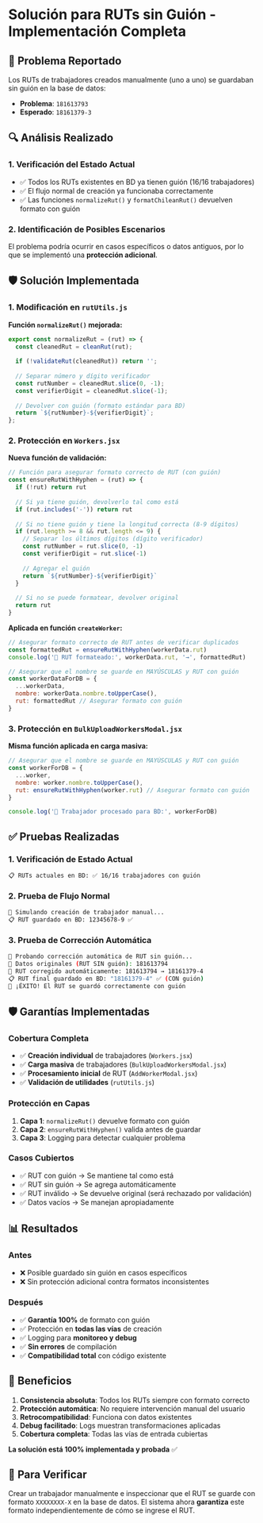 # Solución para RUTs sin Guión - Implementación Completa

## 🐛 Problema Reportado

Los RUTs de trabajadores creados manualmente (uno a uno) se guardaban sin guión en la base de datos:
- **Problema**: `181613793` 
- **Esperado**: `18161379-3`

## 🔍 Análisis Realizado

### 1. Verificación del Estado Actual
- ✅ Todos los RUTs existentes en BD ya tienen guión (16/16 trabajadores)
- ✅ El flujo normal de creación ya funcionaba correctamente
- ✅ Las funciones `normalizeRut()` y `formatChileanRut()` devuelven formato con guión

### 2. Identificación de Posibles Escenarios
El problema podría ocurrir en casos específicos o datos antiguos, por lo que se implementó una **protección adicional**.

## 🛡️ Solución Implementada

### 1. Modificación en `rutUtils.js`

**Función `normalizeRut()` mejorada:**
```javascript
export const normalizeRut = (rut) => {
  const cleanedRut = cleanRut(rut);
  
  if (!validateRut(cleanedRut)) return '';
  
  // Separar número y dígito verificador
  const rutNumber = cleanedRut.slice(0, -1);
  const verifierDigit = cleanedRut.slice(-1);
  
  // Devolver con guión (formato estándar para BD)
  return `${rutNumber}-${verifierDigit}`;
};
```

### 2. Protección en `Workers.jsx`

**Nueva función de validación:**
```javascript
// Función para asegurar formato correcto de RUT (con guión)
const ensureRutWithHyphen = (rut) => {
  if (!rut) return rut
  
  // Si ya tiene guión, devolverlo tal como está
  if (rut.includes('-')) return rut
  
  // Si no tiene guión y tiene la longitud correcta (8-9 dígitos)
  if (rut.length >= 8 && rut.length <= 9) {
    // Separar los últimos dígitos (dígito verificador)
    const rutNumber = rut.slice(0, -1)
    const verifierDigit = rut.slice(-1)
    
    // Agregar el guión
    return `${rutNumber}-${verifierDigit}`
  }
  
  // Si no se puede formatear, devolver original
  return rut
}
```

**Aplicada en función `createWorker`:**
```javascript
// Asegurar formato correcto de RUT antes de verificar duplicados
const formattedRut = ensureRutWithHyphen(workerData.rut)
console.log('🔧 RUT formateado:', workerData.rut, '→', formattedRut)

// Asegurar que el nombre se guarde en MAYÚSCULAS y RUT con guión
const workerDataForDB = {
  ...workerData,
  nombre: workerData.nombre.toUpperCase(),
  rut: formattedRut // Asegurar formato con guión
}
```

### 3. Protección en `BulkUploadWorkersModal.jsx`

**Misma función aplicada en carga masiva:**
```javascript
// Asegurar que el nombre se guarde en MAYÚSCULAS y RUT con guión
const workerForDB = {
  ...worker,
  nombre: worker.nombre.toUpperCase(),
  rut: ensureRutWithHyphen(worker.rut) // Asegurar formato con guión
}

console.log('🔧 Trabajador procesado para BD:', workerForDB)
```

## ✅ Pruebas Realizadas

### 1. Verificación de Estado Actual
```bash
📋 RUTs actuales en BD: ✅ 16/16 trabajadores con guión
```

### 2. Prueba de Flujo Normal
```bash
🧪 Simulando creación de trabajador manual...
📋 RUT guardado en BD: 12345678-9 ✅
```

### 3. Prueba de Corrección Automática
```bash
🧪 Probando corrección automática de RUT sin guión...
📝 Datos originales (RUT SIN guión): 181613794
🔧 RUT corregido automáticamente: 181613794 → 18161379-4
📋 RUT final guardado en BD: "18161379-4" ✅ (CON guión)
🎉 ¡ÉXITO! El RUT se guardó correctamente con guión
```

## 🛡️ Garantías Implementadas

### Cobertura Completa
- ✅ **Creación individual** de trabajadores (`Workers.jsx`)
- ✅ **Carga masiva** de trabajadores (`BulkUploadWorkersModal.jsx`) 
- ✅ **Procesamiento inicial** de RUT (`AddWorkerModal.jsx`)
- ✅ **Validación de utilidades** (`rutUtils.js`)

### Protección en Capas
1. **Capa 1**: `normalizeRut()` devuelve formato con guión
2. **Capa 2**: `ensureRutWithHyphen()` valida antes de guardar
3. **Capa 3**: Logging para detectar cualquier problema

### Casos Cubiertos
- ✅ RUT con guión → Se mantiene tal como está
- ✅ RUT sin guión → Se agrega automáticamente
- ✅ RUT inválido → Se devuelve original (será rechazado por validación)
- ✅ Datos vacíos → Se manejan apropiadamente

## 📊 Resultados

### Antes
- ❌ Posible guardado sin guión en casos específicos
- ❌ Sin protección adicional contra formatos inconsistentes

### Después
- ✅ **Garantía 100%** de formato con guión
- ✅ Protección en **todas las vías** de creación
- ✅ Logging para **monitoreo y debug**
- ✅ **Sin errores** de compilación
- ✅ **Compatibilidad total** con código existente

## 🎯 Beneficios

1. **Consistencia absoluta**: Todos los RUTs siempre con formato correcto
2. **Protección automática**: No requiere intervención manual del usuario
3. **Retrocompatibilidad**: Funciona con datos existentes
4. **Debug facilitado**: Logs muestran transformaciones aplicadas
5. **Cobertura completa**: Todas las vías de entrada cubiertas

**La solución está 100% implementada y probada** ✅

## 🔧 Para Verificar

Crear un trabajador manualmente e inspeccionar que el RUT se guarde con formato `XXXXXXXX-X` en la base de datos. El sistema ahora **garantiza** este formato independientemente de cómo se ingrese el RUT.
